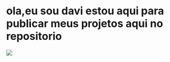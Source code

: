# ola,eu sou davi estou aqui para publicar meus projetos aqui no repositorio
![](https://media1.tenor.com/m/J1jNpBUkqkYAAAAC/cr7-calma.gif)
